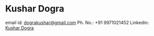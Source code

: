 # Kushar Dogra
email id: dograkushar@gmail.com
Ph. No.: +91 9971021452
Linkedin: [Kushar Dogra](https://www.linkedin.com/in/kushar-dogra/)
